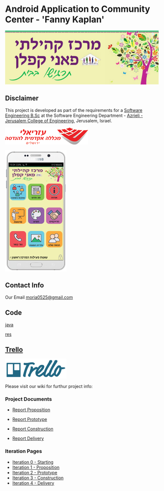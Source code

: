 # Android Application to Community Center - 'Fanny Kaplan'

<img src="https://github.com/moria0525/App_matnas/blob/master/Docs/banner.jpg" width="500">


## Disclaimer
This project is developed as part of the requirements for a [Software Engineering B.Sc](http://projects.jce.ac.il/moodle/) at the Software Engineering Department - [Azrieli - Jerusalem College of Engineering](http://www.jce.ac.il/), Jerusalem, Israel.

![JCE](https://github.com/moria0525/App_matnas/blob/master/Docs/logo_jce.png)

<img src="https://github.com/moria0525/App_matnas/blob/master/Docs/gif.gif" width="200">

## Contact Info
Our Email
moria0525@gmail.com


## Code

[java](https://github.com/moria0525/App_matnas/tree/master/app/src/main/java/com/example/user/app_matnas)

[res](https://github.com/moria0525/App_matnas/tree/master/app/src/main/res)

## [Trello](https://trello.com/b/5Cuwpy2x/appmatnas)

 <a href="https://trello.com/b/5Cuwpy2x/appmatnas"></a> <img src="https://github.com/moria0525/App_matnas/blob/master/Docs/trello.png" width="200">

Please visit our wiki for furthur project info: 

### Project Documents
- [Report Proposition](https://github.com/moria0525/App_matnas/wiki/Iteration-1---Proposition#report-proposition)

- [Report Prototype](https://github.com/moria0525/App_matnas/wiki/Iteration-2---Prototype#report-prototype)

- [Report Construction](https://github.com/moria0525/App_matnas/wiki/Iteration-3---Construction#report-construction)

- [Report Delivery](https://github.com/moria0525/App_matnas/wiki/Iteration-4---Delivery#report-final)


### Iteration Pages
  - [Iteration 0 - Starting](https://github.com/moria0525/App_matnas/wiki/Iteration-0---Starting)
  - [Iteration 1 - Proposition](https://github.com/moria0525/App_matnas/wiki/Iteration-1---Proposition)
  - [Iteration 2 - Prototype](https://github.com/moria0525/App_matnas/wiki/Iteration-2---Prototype)
  - [Iteration 3 - Construction](https://github.com/moria0525/App_matnas/wiki/Iteration-3---Construction)
  - [Iteration 4 - Delivery](https://github.com/moria0525/App_matnas/wiki/Iteration-4---Delivery)

